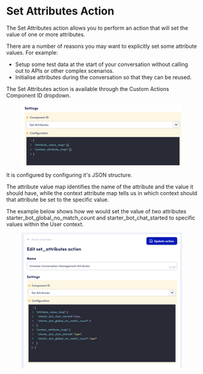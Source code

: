 # Set Attributes Action

The Set Attributes action allows you to perform an action that will set the value of one or more attributes.&#x20;

There are a number of reasons you may want to explicitly set some attribute values. For example:

* Setup some test data at the start of your conversation without calling out to APIs or other complex scenarios.
* Initialise attributes during the conversation so that they can be reused.&#x20;

The Set Attributes action is available through the Custom Actions Component ID dropdown.

<figure><img src="../../../.gitbook/assets/image (2).png" alt=""><figcaption></figcaption></figure>

It is configured by configuring it's JSON structure.&#x20;

The attribute value map identifies the name of the attribute and the value it should have, while the context attribute map tells us in which context should that attribute be set to the specific value.&#x20;

The example below shows how we would set the value of two attributes starter\_bot\_global\_no\_match\_count and starter\_bot\_chat\_started to specific values within the User context.&#x20;

<figure><img src="../../../.gitbook/assets/image (1) (1).png" alt=""><figcaption></figcaption></figure>



